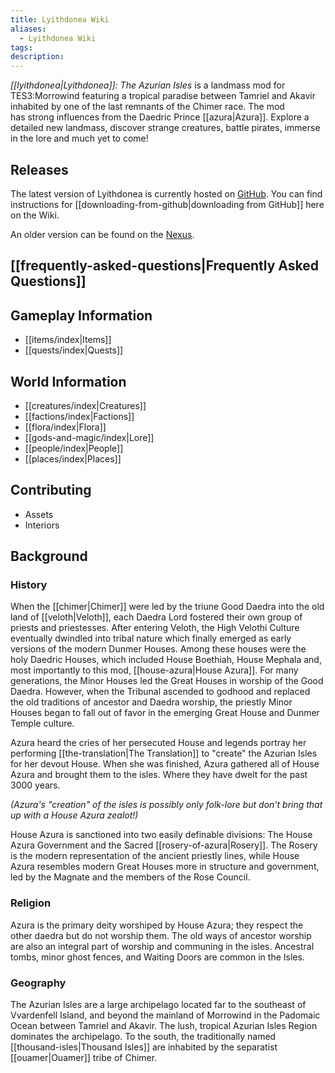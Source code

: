 ```yaml
---
title: Lyithdonea Wiki
aliases:
  - Lyithdonea Wiki
tags: 
description:
---
```

*[[lyithdonea|Lyithdonea]]: The Azurian Isles* is a landmass mod for TES3:Morrowind featuring a tropical paradise between Tamriel and Akavir inhabited by one of the last remnants of the Chimer race. The mod has strong influences from the Daedric Prince [[azura|Azura]]. Explore a detailed new landmass, discover strange creatures, battle pirates, immerse in the lore and much yet to come!
## Releases
The latest version of Lyithdonea is currently hosted on [GitHub](https://github.com/Lyithdonea/Data). You can find instructions for [[downloading-from-github|downloading from GitHub]] here on the Wiki.

An older version can be found on the [Nexus](https://www.nexusmods.com/morrowind/mods/43749).
## [[frequently-asked-questions|Frequently Asked Questions]]

## Gameplay Information
* [[items/index|Items]]
* [[quests/index|Quests]]
## World Information
* [[creatures/index|Creatures]]
* [[factions/index|Factions]]
* [[flora/index|Flora]]
* [[gods-and-magic/index|Lore]]
* [[people/index|People]]
* [[places/index|Places]]
## Contributing
* Assets
* Interiors
## Background
### History
When the [[chimer|Chimer]] were led by the triune Good Daedra into the old land of [[veloth|Veloth]], each Daedra Lord fostered their own group of priests and priestesses. After entering Veloth, the High Velothi Culture eventually dwindled into tribal nature which finally emerged as early versions of the modern Dunmer Houses. Among these houses were the holy Daedric Houses, which included House Boethiah, House Mephala and, most importantly to this mod, [[house-azura|House Azura]]. For many generations, the Minor Houses led the Great Houses in worship of the Good Daedra. However, when the Tribunal ascended to godhood and replaced the old traditions of ancestor and Daedra worship, the priestly Minor Houses began to fall out of favor in the emerging Great House and Dunmer Temple culture.  
  
Azura heard the cries of her persecuted House and legends portray her performing [[the-translation|The Translation]] to "create" the Azurian Isles for her devout House. When she was finished, Azura gathered all of House Azura and brought them to the isles. Where they have dwelt for the past 3000 years.

*(Azura's "creation" of the isles is possibly only folk-lore but don't bring that up with a House Azura zealot!)*
  
House Azura is sanctioned into two easily definable divisions: The House Azura Government and the Sacred [[rosery-of-azura|Rosery]]. The Rosery is the modern representation of the ancient priestly lines, while House Azura resembles modern Great Houses more in structure and government, led by the Magnate and the members of the Rose Council.
### Religion
Azura is the primary deity worshiped by House Azura; they respect the other daedra but do not worship them. The old ways of ancestor worship are also an integral part of worship and communing in the isles. Ancestral tombs, minor ghost fences, and Waiting Doors are common in the Isles.
### Geography
The Azurian Isles are a large archipelago located far to the southeast of Vvardenfell Island, and beyond the mainland of Morrowind in the Padomaic Ocean between Tamriel and Akavir. The lush, tropical Azurian Isles Region dominates the archipelago. To the south, the traditionally named [[thousand-isles|Thousand Isles]] are inhabited by the separatist [[ouamer|Ouamer]] tribe of Chimer.